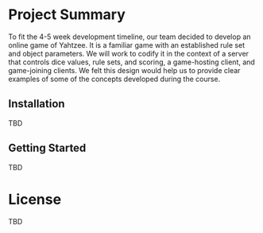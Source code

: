 # Project Summary
To fit the 4-5 week development timeline, our team decided to develop an online game of Yahtzee. It is a familiar game with an established rule set and object parameters. We will work to codify it in the context of a server that controls dice values, rule sets, and scoring, a game-hosting client, and game-joining clients. We felt this design would help us to provide clear examples of some of the concepts developed during the course. 

## Installation
TBD


## Getting Started
TBD

# License
TBD

